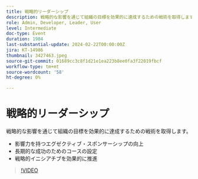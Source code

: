 ```yaml
---
title: 戦略的リーダーシップ
description: 戦略的な影響を通じて組織の目標を効果的に達成するための戦術を取得します。 — エグゼクティブ・スポンサーシップの影響力を高める — 長期的な成功のためのコースの設定 — 戦略的イニシアチブを効果的に推進
role: Admin, Developer, Leader, User
level: Intermediate
doc-type: Event
duration: 1984
last-substantial-update: 2024-02-22T00:00:00Z
jira: KT-14986
thumbnail: 3427463.jpeg
source-git-commit: 01689cc3c8f1d21e1ea223b8ee0fa3f22019fbcf
workflow-type: tm+mt
source-wordcount: '58'
ht-degree: 0%

---
```



# 戦略的リーダーシップ

戦略的な影響を通じて組織の目標を効果的に達成するための戦術を取得します。

- 影響力を持つエグゼクティブ・スポンサーシップの向上
- 長期的な成功のためのコースの設定
- 戦略的イニシアチブを効果的に推進

>[!VIDEO](https://video.tv.adobe.com/v/3427463/?learn=on)
